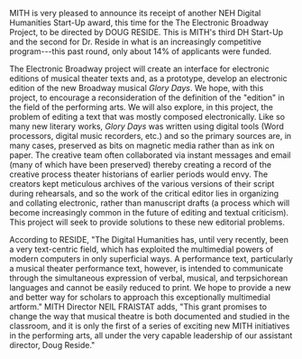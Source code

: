 MITH is very pleased to announce its receipt of another NEH Digital Humanities Start-Up award, this time for the The Electronic Broadway Project, to be directed by DOUG RESIDE. This is MITH's third DH Start-Up and the second for Dr. Reside in what is an increasingly competitive program---this past round, only about 14% of applicants were funded.

The Electronic Broadway project will create an interface for electronic editions of musical theater texts and, as a prototype, develop an electronic edition of the new Broadway musical _Glory Days_. We hope, with this project, to encourage a reconsideration of the definition of the "edition" in the field of the performing arts. We will also explore, in this project, the problem of editing a text that was mostly composed electronically. Like so many new literary works, _Glory Days_ was written using digital tools (Word processors, digital music recorders, etc.) and so the primary sources are, in many cases, preserved as bits on magnetic media rather than as ink on paper. The creative team often collaborated via instant messages and email (many of which have been preserved) thereby creating a record of the creative process theater historians of earlier periods would envy. The creators kept meticulous archives of the various versions of their script during rehearsals, and so the work of the critical editor lies in organizing and collating electronic, rather than manuscript drafts (a process which will become increasingly common in the future of editing and textual criticism). This project will seek to provide solutions to these new editorial problems.

According to RESIDE, "The Digital Humanities has, until very recently, been a very text-centric field, which has exploited the multimedial powers of modern computers in only superficial ways. A performance text, particularly a musical theater performance text, however, is intended to communicate through the simultaneous expression of verbal, musical, and terpsichorean languages and cannot be easily reduced to print. We hope to provide a new and better way for scholars to approach this exceptionally multimedial artform." MITH Director NEIL FRAISTAT adds, "This grant promises to change the way that musical theatre is both documented and studied in the classroom, and it is only the first of a series of exciting new MITH initiatives in the performing arts, all under the very capable leadership of our assistant director, Doug Reside."